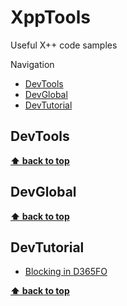 # XppTools

Useful X++ code samples

Navigation
 - [DevTools](#devtools)
 - [DevGlobal](#devglobal)
 - [DevTutorial](#devtutorial)

## DevTools

**[⬆ back to top](#XppTools)**

## DevGlobal

**[⬆ back to top](#XppTools)**

## DevTutorial

- [Blocking in D365FO](https://denistrunin.com/understanding-sql-blocking/)

**[⬆ back to top](#XppTools)**
